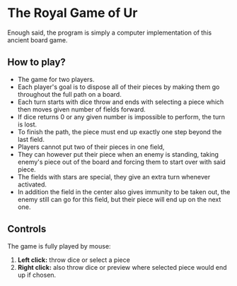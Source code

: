 # The Royal Game of Ur

Enough said, the program is simply a computer implementation of this ancient board game.

## How to play?

- The game for two players. 
- Each player's goal is to dispose all of their pieces by making them go throughout the full path on a board. 
- Each turn starts with dice throw and ends with selecting a piece which then moves given number of fields forward. 
- If dice returns 0 or any given number is impossible to perform, the turn is lost. 
- To finish the path, the piece must end up exactly one step beyond the last field. 
- Players cannot put two of their pieces in one field, 
- They can however put their piece when an enemy is standing, taking enemy's piece out of the board and forcing them to start over with said piece. 
- The fields with stars are special, they give an extra turn whenever activated. 
- In addition the field in the center also gives immunity to be taken out, the enemy still can go for this field, but their piece will end up on the next one.

## Controls

The game is fully played by mouse:
1. **Left click:** throw dice or select a piece
2. **Right click:** also throw dice or preview where selected piece would end up if chosen.
